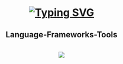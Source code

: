 

<h1 align= "center">
<a href="https://git.io/typing-svg"><img src="https://readme-typing-svg.demolab.com?font=Fira+Code&pause=1000&width=435&lines=Hello+I'm+Chris-p05" alt="Typing SVG" /></a>

  <h2 align="center">Language-Frameworks-Tools</h2>
  <br/>
  <div align="center">
    <a href="https://skillicons.dev">
      <img src="https://skillicons.dev/icons?i=git,js,html,c,css,java" />
    </a>
  </div>
<!--
**Chris-p05/Chris-p05** is a ✨ _special_ ✨ repository because its `README.md` (this file) appears on your GitHub profile.

Here are some ideas to get you started:

- 🔭 I’m currently working on ...
- 🌱 I’m currently learning ...
- 👯 I’m looking to collaborate on ...
- 🤔 I’m looking for help with ...
- 💬 Ask me about ...
- 📫 How to reach me: ...
- 😄 Pronouns: ...
- ⚡ Fun fact: ...
-->

